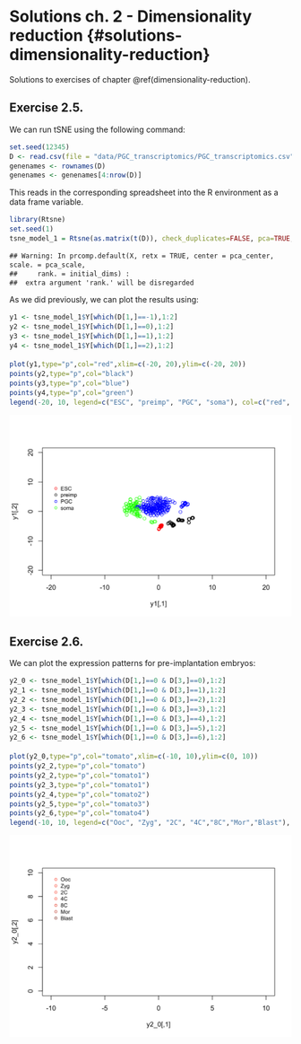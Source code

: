 # Solutions ch. 2 - Dimensionality reduction {#solutions-dimensionality-reduction}

Solutions to exercises of chapter \@ref(dimensionality-reduction).

## Exercise 2.5. 

We can run tSNE using the following command:


```r
set.seed(12345)
D <- read.csv(file = "data/PGC_transcriptomics/PGC_transcriptomics.csv", header = TRUE, sep = ",", row.names=1)
genenames <- rownames(D)
genenames <- genenames[4:nrow(D)]
```

This reads in the corresponding spreadsheet into the R environment as a data frame variable. 



```r
library(Rtsne)
set.seed(1)
tsne_model_1 = Rtsne(as.matrix(t(D)), check_duplicates=FALSE, pca=TRUE, perplexity=100, theta=0.5, dims=2)
```

```
## Warning: In prcomp.default(X, retx = TRUE, center = pca_center, scale. = pca_scale, 
##     rank. = initial_dims) :
##  extra argument 'rank.' will be disregarded
```


As we did previously, we can plot the results using:


```r
y1 <- tsne_model_1$Y[which(D[1,]==-1),1:2]
y2 <- tsne_model_1$Y[which(D[1,]==0),1:2]
y3 <- tsne_model_1$Y[which(D[1,]==1),1:2]
y4 <- tsne_model_1$Y[which(D[1,]==2),1:2]

plot(y1,type="p",col="red",xlim=c(-20, 20),ylim=c(-20, 20))
points(y2,type="p",col="black")
points(y3,type="p",col="blue")
points(y4,type="p",col="green")
legend(-20, 10, legend=c("ESC", "preimp", "PGC", "soma"), col=c("red", "black", "blue", "green"),pch="o", bty="n", cex=0.8)
```

<img src="15-solutions-dimensionality-reduction_files/figure-html/unnamed-chunk-3-1.png" width="672" />

## Exercise 2.6.

We can plot the expression patterns for pre-implantation embryos:


```r
y2_0 <- tsne_model_1$Y[which(D[1,]==0 & D[3,]==0),1:2]
y2_1 <- tsne_model_1$Y[which(D[1,]==0 & D[3,]==1),1:2]
y2_2 <- tsne_model_1$Y[which(D[1,]==0 & D[3,]==2),1:2]
y2_3 <- tsne_model_1$Y[which(D[1,]==0 & D[3,]==3),1:2]
y2_4 <- tsne_model_1$Y[which(D[1,]==0 & D[3,]==4),1:2]
y2_5 <- tsne_model_1$Y[which(D[1,]==0 & D[3,]==5),1:2]
y2_6 <- tsne_model_1$Y[which(D[1,]==0 & D[3,]==6),1:2]

plot(y2_0,type="p",col="tomato",xlim=c(-10, 10),ylim=c(0, 10))
points(y2_2,type="p",col="tomato")
points(y2_2,type="p",col="tomato1")
points(y2_3,type="p",col="tomato1")
points(y2_4,type="p",col="tomato2")
points(y2_5,type="p",col="tomato3")
points(y2_6,type="p",col="tomato4")
legend(-10, 10, legend=c("Ooc", "Zyg", "2C", "4C","8C","Mor","Blast"), col=c("tomato", "tomato", "tomato1", "tomato1", "tomato2","tomato3","tomato4"),pch="o", bty="n", cex=0.8)
```

<img src="15-solutions-dimensionality-reduction_files/figure-html/unnamed-chunk-4-1.png" width="672" />
